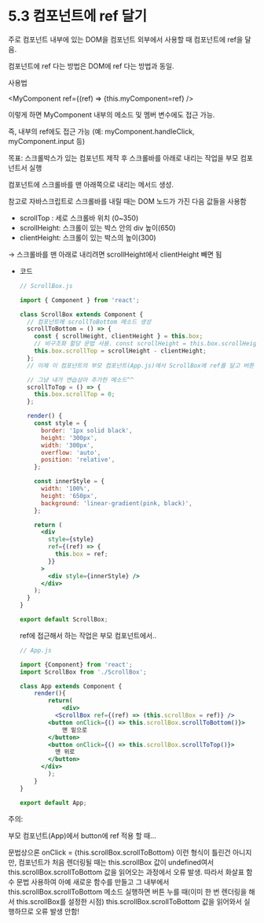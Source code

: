 # 5.3 컴포넌트에 ref 달기

주로 컴포넌트 내부에 있는 DOM을 컴포넌트 외부에서 사용할 때 컴포넌트에 ref을 달음. 

컴포넌트에 ref 다는 방법은 DOM에 ref 다는 방법과 동일.

사용법

<MyComponent ref={(ref) => {this.myComponent=ref} />

이렇게 하면 MyComponent 내부의 메소드 및 멤버 변수에도 접근 가능. 

즉, 내부의 ref에도 접근 가능 (예: myComponent.handleClick, myComponent.input 등)

목표: 스크롤박스가 있는 컴포넌트 제작 후 스크롤바를 아래로 내리는 작업을 부모 컴포넌트서 실행

컴포넌트에 스크롤바를 맨 아래쪽으로 내리는 메서드 생성. 

참고로 자바스크립트로 스크롤바를 내릴 때는 DOM 노드가 가진 다음 값들을 사용함

- scrollTop : 세로 스크롤바 위치 (0~350)
- scrollHeight: 스크롤이 있는 박스 안의 div 높이(650)
- clientHeight: 스크롤이 있는 박스의 높이(300)

→ 스크롤바를 맨 아래로 내리려면 scrollHeight에서 clientHeight 빼면 됨

- 코드
    
    ```jsx
    // ScrollBox.js
    
    import { Component } from 'react';
    
    class ScrollBox extends Component {
      // 컴포넌트에 scrollToBottom 메소드 생성
      scrollToBottom = () => {
        const { scrollHeight, clientHeight } = this.box;
        // 비구조화 할당 문법 사용. const scrollHeight = this.box.scrollHeight;와 동일한 의미.
        this.box.scrollTop = scrollHeight - clientHeight;
      };
      // 이제 이 컴포넌트의 부모 컴포넌트(App.js)에서 ScrollBox에 ref를 달고 버튼 만들어서 누르면 됨.
    
      // 그냥 내가 연습삼아 추가한 메소드^^
      scrollToTop = () => {
        this.box.scrollTop = 0;
      };
    
      render() {
        const style = {
          border: '1px solid black',
          height: '300px',
          width: '300px',
          overflow: 'auto',
          position: 'relative',
        };
    
        const innerStyle = {
          width: '100%',
          height: '650px',
          background: 'linear-gradient(pink, black)',
        };
    
        return (
          <div
            style={style}
            ref={(ref) => {
              this.box = ref;
            }}
          >
            <div style={innerStyle} />
          </div>
        );
      }
    }
    
    export default ScrollBox;
    ```
    
    ref에 접근해서 하는 작업은 부모 컴포넌트에서..
    
    ```jsx
    // App.js
    
    import {Component} from 'react';
    import ScrollBox from './ScrollBox';
    
    class App extends Component {
    	render(){
    		return(
    			<div>
    	      <ScrollBox ref={(ref) => (this.scrollBox = ref)} />
            <button onClick={() => this.scrollBox.scrollToBottom()}>               
    	        맨 밑으로
            </button>
            <button onClick={() => this.scrollBox.scrollToTop()}>
              맨 위로
            </button>
          </div>
    		);
    	}
    }
    
    export default App;
    ```
    

 

주의: 

부모 컴포넌트(App)에서 button에 ref 적용 할 때…

문법상으론 onClick = {this.scrollBox.scrollToBottom} 이런 형식이 틀린건 아니지만, 
컴포넌트가 처음 렌더링될 때는 this.scrollBox 값이 undefined여서 
this.scrollBox.scrollToBottom 값을 읽어오는 과정에서 오류 발생. 
따라서 화살표 함수 문법 사용하여 아예 새로운 함수를 만들고 
그 내부에서 this.scrollBox.scrollToBottom 메소드 실행하면 
버튼 누를 때(이미 한 번 렌더링을 해서 this.scrollBox를 설정한 시점)
this.scrollBox.scrollToBottom 값을 읽어와서 실행하므로 오류 발생 안함!